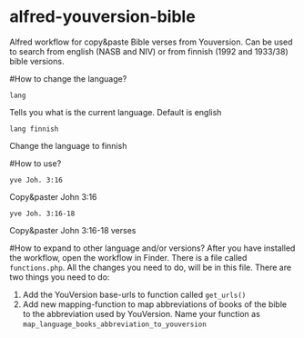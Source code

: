 # alfred-youversion-bible
Alfred workflow for copy&amp;paste Bible verses from Youversion. Can be used to search from english (NASB and NIV) or from finnish (1992 and 1933/38) bible versions.

#How to change the language?
```
lang
```
Tells you what is the current language. Default is english

```
lang finnish
```
Change the language to finnish

#How to use?
```
yve Joh. 3:16 
```
Copy&paster John 3:16

```
yve Joh. 3:16-18 
```
Copy&paster John 3:16-18 verses

#How to expand to other language and/or versions?
After you have installed the workflow, open the workflow in Finder. There is a file called `functions.php`. All the changes you need to do, will be in this file. There are two things you need to do:
1. Add the YouVersion base-urls to function called `get_urls()`
2. Add new mapping-function to map abbreviations of books of the bible to the abbreviation used by YouVersion. Name your function as `map_language_books_abbreviation_to_youversion`

